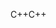 <span data-ttu-id="f330d-101">C++</span><span class="sxs-lookup"><span data-stu-id="f330d-101">C++</span></span>